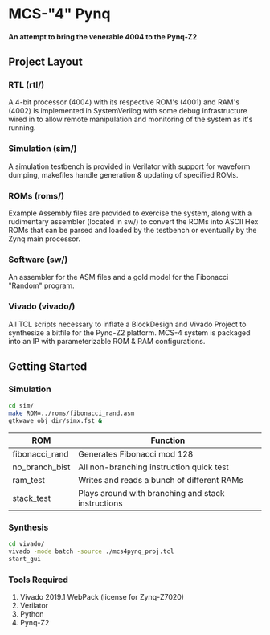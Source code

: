 # MCS-"4" Pynq
#### An attempt to bring the venerable 4004 to the Pynq-Z2

## Project Layout

### RTL (rtl/)
A 4-bit processor (4004) with its respective ROM's (4001) and RAM's (4002) is implemented in SystemVerilog with some debug infrastructure wired in to allow remote manipulation and monitoring of the system as it's running.

### Simulation (sim/)
A simulation testbench is provided in Verilator with support for waveform dumping, makefiles handle generation & updating of specified ROMs.

### ROMs (roms/)
Example Assembly files are provided to exercise the system, along with a rudimentary assembler (located in sw/) to convert the ROMs into ASCII Hex ROMs that can be parsed and loaded by the testbench or eventually by the Zynq main processor.

### Software (sw/)
An assembler for the ASM files and a gold model for the Fibonacci "Random" program.

### Vivado (vivado/)
All TCL scripts necessary to inflate a BlockDesign and Vivado Project to synthesize a bitfile for the Pynq-Z2 platform. MCS-4 system is packaged into an IP with parameterizable ROM & RAM configurations.

## Getting Started
### Simulation
```bash
cd sim/
make ROM=../roms/fibonacci_rand.asm
gtkwave obj_dir/simx.fst &
```
| ROM | Function |
|-----|----------|
|fibonacci_rand | Generates Fibonacci mod 128                    |
|no_branch_bist | All non-branching instruction quick test       |
|ram_test   | Writes and reads a bunch of different RAMs         |
|stack_test | Plays around with branching and stack instructions |

### Synthesis
```bash
cd vivado/
vivado -mode batch -source ./mcs4pynq_proj.tcl
start_gui
```

### Tools Required
1. Vivado 2019.1 WebPack (license for Zynq-Z7020)
2. Verilator
3. Python
4. Pynq-Z2
